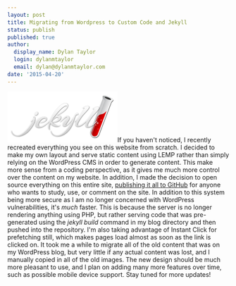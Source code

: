 ```yaml
---
layout: post
title: Migrating from Wordpress to Custom Code and Jekyll
status: publish
published: true
author:
  display_name: Dylan Taylor
  login: dylanmtaylor
  email: dylan@dylanmtaylor.com
date: '2015-04-20'
---
```


<a href="http://jekyllrb.com/"><img src="/images/blog/2015/04/jekyll.png" alt="Jekyll" width="250px" height="115px"/></a>If you haven't noticed, I recently recreated everything you see on this website from scratch. I decided to make my own layout and serve static content using LEMP rather than simply relying on the WordPress CMS in order to generate content. This make more sense from a coding perspective, as it gives me much more control over the content on my website. In addition, I made the decision to open source everything on this entire site,  [publishing it all to GitHub](https://github.com/dylanmtaylor/dylanmtaylor.github.io) for anyone who wants to study, use, or comment on the site. In addition to this system being more secure as I am no longer concerned with WordPress vulnerabilities, it's _much_ faster. This is because the server is no longer rendering anything using PHP, but rather serving code that was pre-generated using the _jekyll build_ command in my blog directory and then pushed into the repository. I'm also taking advantage of Instant Click for prefetching still, which makes pages load almost as soon as the link is clicked on. It took me a while to migrate all of the old content that was on my WordPress blog, but very little if any actual content was lost, and I manually copied in all of the old images. The new design should be much more pleasant to use, and I plan on adding many more features over time, such as possible mobile device support. Stay tuned for more updates!

